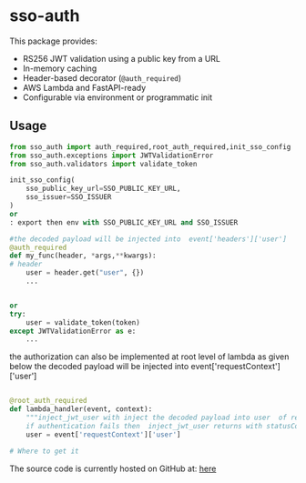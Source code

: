# sso-auth

This package provides:

- RS256 JWT validation using a public key from a URL
- In-memory caching
- Header-based decorator (`@auth_required`)
- AWS Lambda and FastAPI-ready
- Configurable via environment or programmatic init

## Usage

```python
from sso_auth import auth_required,root_auth_required,init_sso_config
from sso_auth.exceptions import JWTValidationError
from sso_auth.validators import validate_token

init_sso_config(
    sso_public_key_url=SSO_PUBLIC_KEY_URL,
    sso_issuer=SSO_ISSUER
)
or 
: export then env with SSO_PUBLIC_KEY_URL and SSO_ISSUER

#the decoded payload will be injected into  event['headers']['user']
@auth_required
def my_func(header, *args,**kwargs):
# header 
    user = header.get("user", {})
    ...


or 
try:
    user = validate_token(token)
except JWTValidationError as e:
    ...
```

the authorization can also be implemented at root level of lambda as given below
the decoded payload will be injected into  event['requestContext']['user']
```python

@root_auth_required
def lambda_handler(event, context):
    """inject_jwt_user with inject the decoded payload into user  of requestContext 
    if authentication fails then  inject_jwt_user returns with statusCode 401 """
    user = event['requestContext']['user']

# Where to get it
```
The source code is currently hosted on GitHub at: [here](https://github.com/more-retail/moresso)